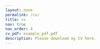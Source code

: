 ```yaml
---
layout: none
permalink: /cv/
title: cv
nav: true
nav_order: 4
cv_pdf: example_pdf.pdf
description: Please download my CV here.
---
```


